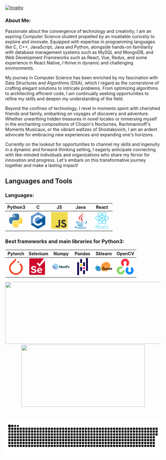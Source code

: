 [![trophy](https://github-profile-trophy.vercel.app/?username=KhareV&title=Stars,Followers,Commits,Repositories,MultipleLang,PullRequest&theme=onedark)](https://github.com/ryo-ma/github-profile-trophy)
  
### About Me:    
Passionate about the convergence of technology and creativity, I am an aspiring Computer Science student propelled by an insatiable curiosity to explore and innovate. Equipped with expertise in programming languages like C, C++, JavaScript, Java and Python, alongside hands-on familiarity with database management systems such as MySQL and MongoDB, and Web Development Frameworks such as React, Vue, Redux, and some experience in React Native,  I thrive in dynamic and challenging environments.

My journey in Computer Science has been enriched by my fascination with Data Structures and Algorithms (DSA), which I regard as the cornerstone of crafting elegant solutions to intricate problems. From optimizing algorithms to architecting efficient code, I am continually seeking opportunities to refine my skills and deepen my understanding of the field.

Beyond the confines of technology, I revel in moments spent with cherished friends and family, embarking on voyages of discovery and adventure. Whether unearthing hidden treasures in novel locales or immersing myself in the enchanting compositions of Chopin's Nocturnes, Rachmaninoff's Moments Musicaux, or the vibrant waltzes of Shostakovich, I am an ardent advocate for embracing new experiences and expanding one's horizons.

Currently on the lookout for opportunities to channel my skills and ingenuity in a dynamic and forward-thinking setting, I eagerly anticipate connecting with like-minded individuals and organizations who share my fervor for innovation and progress. Let's embark on this transformative journey together and make a lasting impact!

## Languages and Tools 
<div>

### Languages:
| Python3 | C | JS | Java | React |
|----------|----------|----------|-----|-----|
|  <img src="https://github.com/devicons/devicon/blob/master/icons/python/python-original.svg" title="Python"  alt="Python" width="55" height="55"/> |  <img src="https://github.com/devicons/devicon/blob/master/icons/c/c-original.svg" title="C"  alt="C" width="55" height="55"/> |  <img src="https://github.com/devicons/devicon/blob/master/icons/javascript/javascript-original.svg" title="JavaScript" alt="JavaScript" width="55" height="55"/> |  <img src="https://github.com/devicons/devicon/blob/master/icons/java/java-original.svg" title="java" alt="java" width="55" height="55"/>|  <img src="https://github.com/devicons/devicon/blob/master/icons/react/react-original-wordmark.svg" title="react" alt="react" width="55" height="55"/>| 

  

### Best frameworks and main libraries for Python3:

| Pytorch | Selenium | Numpy | Pandas | Sklearn | OpenCV |
|----------|----------|----------|----------|----------|----------|
|  <img src="https://github.com/devicons/devicon/blob/master/icons/pytorch/pytorch-original.svg" title="Pytorch"  alt="Pytorch" width="55" height="55"/>|  <img src="https://github.com/devicons/devicon/blob/master/icons/selenium/selenium-original.svg" title="Selenium"  alt="Selenium" width="55" height="55"/>|  <img src="https://github.com/devicons/devicon/blob/master/icons/numpy/numpy-original-wordmark.svg" title="Numpy" alt="Numpy" width="55" height="55"/>|  <img src="https://github.com/devicons/devicon/blob/master/icons/pandas/pandas-original.svg" title="Pandas" alt="Pandas" width="55" height="55"/>|  <img src="https://github.com/devicons/devicon/blob/master/icons/scikitlearn/scikitlearn-original.svg" title="sklearn" alt="sklearn" width="55" height="55"/>| <img src="https://github.com/devicons/devicon/blob/master/icons/opencv/opencv-original.svg" title="mpl" alt="mpl" width="55" height="55"/>|

<p align="center">
  <img width="600" height="200" src="https://github-readme-stats.vercel.app/api?username=sammorozov&show_icons=true&theme=vision-friendly-dark">
  <img width="400" height="200" src="https://github-readme-stats.vercel.app/api/top-langs/?username=sammorozov&size_weight=0.0005&count_weight=0.3&layout=compact&theme=vision-friendly-dark">
</p>
 


<div id="header" align="center">
  <img src="https://komarev.com/ghpvc/?username=sammorozov&style=for-the-badge&color=orange" alt=""/>
</div>

<p align="center">
 <img width="1000" src="assets/github-snake.svg" alt="snake"/>
</p>
